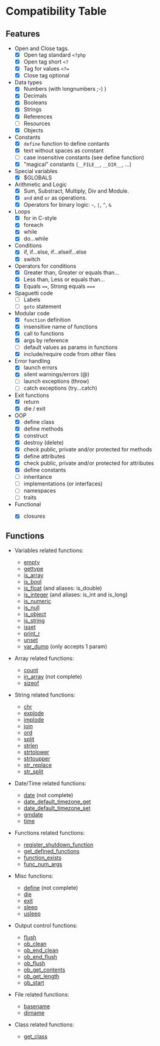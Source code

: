 Compatibility Table
===================

Features
--------

- Open and Close tags.
    - [x] Open tag standard `<?php`
    - [x] Open tag short `<?`
    - [x] Tag for values `<?=`
    - [x] Close tag optional
- Data types
    - [x] Numbers (with longnumbers ;-) )
    - [x] Decimals
    - [x] Booleans
    - [x] Strings
    - [x] References
    - [ ] Resources
    - [x] Objects
- Constants
    - [x] `define` function to define contants
    - [x] text without spaces as constant
    - [ ] case insensitive constants (see define function)
    - [x] "magical" constants (`__FILE__`, `__DIR__`, ...)
- Special variables
    - [x] $GLOBALS
- Arithmetic and Logic
    - [x] Sum, Substract, Multiply, Div and Module.
    - [x] `and` and `or` as operations.
    - [x] Operators for binary logic: `~`, `|`, `^`, `&`
- Loops
    - [x] for in C-style
    - [x] foreach
    - [x] while
    - [x] do...while
- Conditions
    - [x] if, if...else, if...elseif...else
    - [x] switch
- Operators for conditions
    - [x] Greater than, Greater or equals than...
    - [x] Less than, Less or equals than...
    - [x] Equals `==`, Strong equals `===`
- Spaguetti code
    - [ ] Labels
    - [ ] `goto` statement
- Modular code
    - [x] `function` definition
    - [x] insensitive name of functions
    - [x] call to functions
    - [x] args by reference
    - [ ] default values as params in functions
    - [x] include/require code from other files
- Error handling
    - [x] launch errors
    - [x] silent warnings/errors (@)
    - [ ] launch exceptions (throw)
    - [ ] catch exceptions (try...catch)
- Exit functions
    - [x] return
    - [x] die / exit
- OOP
    - [x] define class
    - [x] define methods
    - [x] construct
    - [x] destroy (delete)
    - [x] check public, private and/or protected for methods
    - [x] define attributes
    - [x] check public, private and/or protected for attributes
    - [x] define constants
    - [ ] inheritance
    - [ ] implementations (or interfaces)
    - [ ] namespaces
    - [ ] traits
- Functional
    - [x] closures


Functions
---------

 * Variables related functions:
   * [empty](http://www.php.net/empty)
   * [gettype](http://www.php.net/gettype)
   * [is_array](http://www.php.net/is_array)
   * [is_bool](http://www.php.net/is_bool)
   * [is_float](http://www.php.net/is_float) (and aliases: is_double)
   * [is_integer](http://www.php.net/is_integer) (and aliases: is_int and is_long)
   * [is_numeric](http://www.php.net/is_numeric)
   * [is_null](http://www.php.net/is_null)
   * [is_object](http://www.php.net/is_object)
   * [is_string](http://www.php.net/is_string)
   * [isset](http://www.php.net/isset)
   * [print_r](http://www.php.net/print_r)
   * [unset](http://www.php.net/unset)
   * [var_dump](http://www.php.net/var_dump) (only accepts 1 param)

 * Array related functions:
   * [count](http://www.php.net/count)
   * [in_array](http://www.php.net/in_array) (not complete)
   * [sizeof](http://www.php.net/sizeof)

 * String related functions:
   * [chr](http://www.php.net/chr)
   * [explode](http://www.php.net/explode)
   * [implode](http://www.php.net/implode)
   * [join](http://www.php.net/join)
   * [ord](http://www.php.net/ord)
   * [split](http://www.php.net/split)
   * [strlen](http://www.php.net/strlen)
   * [strtolower](http://www.php.net/strtolower)
   * [strtoupper](http://www.php.net/strtoupper)
   * [str_replace](http://www.php.net/str_replace)
   * [str_split](http://www.php.net/str_split)

 * Date/Time related functions:
   * [date](http://www.php.net/date) (not complete)
   * [date_default_timezone_get](http://www.php.net/date_default_timezone_get)
   * [date_default_timezone_set](http://www.php.net/date_default_timezone_set)
   * [gmdate](http://www.php.net/gmdate)
   * [time](http://www.php.net/time)

* Functions related functions:
   * [register_shutdown_function](http://www.php.net/register_shutdown_function)
   * [get_defined_functions](http://www.php.net/get_defined_functions)
   * [function_exists](http://www.php.net/function_exists)
   * [func_num_args](http://www.php.net/func_num_args)

* Misc functions:
   * [define](http://www.php.net/define) (not complete)
   * [die](http://www.php.net/die)
   * [exit](http://www.php.net/exit)
   * [sleep](http://www.php.net/sleep)
   * [usleep](http://www.php.net/usleep)

* Output control functions:
   * [flush](http://www.php.net/flush)
   * [ob_clean](http://www.php.net/ob_clean)
   * [ob_end_clean](http://www.php.net/ob_end_clean)
   * [ob_end_flush](http://www.php.net/ob_end_flush)
   * [ob_flush](http://www.php.net/ob_flush)
   * [ob_get_contents](http://www.php.net/ob_get_contents)
   * [ob_get_length](http://www.php.net/ob_get_length)
   * [ob_start](http://www.php.net/ob_start)

* File related functions:
   * [basename](http://www.php.net/basename)
   * [dirname](http://www.php.net/dirname)

* Class related functions:
   * [get_class](http://www.php.net/get_class)
